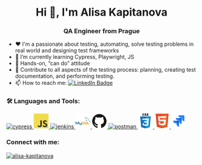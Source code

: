 <h1 align="center">Hi 👋, I'm Alisa Kapitanova</h1>
<h3 align="center">QA Engineer from Prague </h3>

- ❤️ I'm a passionate about testing, automating, solve testing problems in real world and designing test frameworks
- 🌱 I’m currently learning Cypress, Playwright, JS
- 💫 Hands-on, “can do” attitude
- 👀 Contribute to all aspects of the testing process: planning, creating test documentation, and performing testing.
- 📫 How to reach me: <a href="https://linkedin.com/in/alisa-kapitanova" target="blank"><img src="https://camo.githubusercontent.com/9284b4ce37b3a48541345419ea9509fe68367cf737f8cf4bbcb8687eb004e111/68747470733a2f2f696d672e736869656c64732e696f2f62616467652f4c696e6b6564496e2d626c75653f6c6f676f3d6c696e6b6564696e266c6f676f436f6c6f723d7768697465" alt="LinkedIn Badge" data-canonical-src="https://img.shields.io/badge/LinkedIn-blue?logo=linkedin&amp;logoColor=white" style="max-width: 100%;"></a>

<h3 align="left"> 🛠️ Languages and Tools:</h3>

<p align="left"> <a href="https://www.cypress.io" target="_blank" rel="noreferrer"> <img src="https://raw.githubusercontent.com/simple-icons/simple-icons/6e46ec1fc23b60c8fd0d2f2ff46db82e16dbd75f/icons/cypress.svg" alt="cypress" width="40" height="40"/> </a> 
<a href="https://developer.mozilla.org/en-US/docs/Web/JavaScript" target="_blank" rel="noreferrer"> <img src="https://raw.githubusercontent.com/devicons/devicon/master/icons/javascript/javascript-original.svg" alt="javascript" width="40" height="40"/> </a> 
 <a href="https://www.jenkins.io" target="_blank" rel="noreferrer"> <img src="https://www.vectorlogo.zone/logos/jenkins/jenkins-icon.svg" alt="jenkins" width="40" height="40"/> </a> <a href="https://www.mysql.com/" target="_blank" rel="noreferrer"> <img src="https://raw.githubusercontent.com/devicons/devicon/master/icons/mysql/mysql-original-wordmark.svg" alt="mysql" width="40" height="40"/> <a href="https://github.com/devicons/devicon/blob/master/icons/github/github-original.svg"> <img src="https://github.com/devicons/devicon/blob/master/icons/github/github-original.svg" alt="git" width="40" height="40"/> </a> </a> 
  <a href="https://postman.com" target="_blank" rel="noreferrer"> <img src="https://www.vectorlogo.zone/logos/getpostman/getpostman-icon.svg" alt="postman" width="40" height="40"/> </a>
<a align="left"> <a href="https://www.w3schools.com/css/" target="_blank" rel="noreferrer"> <img src="https://raw.githubusercontent.com/devicons/devicon/master/icons/css3/css3-original-wordmark.svg" alt="css3" width="40" </a> <a align="left"> <a href="https://github.com/devicons/devicon/blob/master/icons/html5/html5-original.svg" target="_blank" rel="noreferrer"> <img src="https://github.com/devicons/devicon/blob/master/icons/html5/html5-original.svg" alt="html5" width="40"                                       
  <a href="https://github.com/devicons/devicon/blob/master/icons/jira/jira-original.svg"> <img src="https://github.com/devicons/devicon/blob/master/icons/jira/jira-original.svg" alt="jira" width="40" height="40"/> </a>



<h3 align="left">Connect with me:</h3>
<p align="left">
<a href="https://linkedin.com/in/alisa-kapitanova" target="blank"><img align="center" src="https://raw.githubusercontent.com/rahuldkjain/github-profile-readme-generator/master/src/images/icons/Social/linked-in-alt.svg" alt="alisa-kapitanova" height="30" width="40" /></a>
</p>
